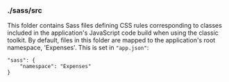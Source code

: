 ### ./sass/src

This folder contains Sass files defining CSS rules corresponding to classes
included in the application's JavaScript code build when using the classic toolkit.
By default, files in this folder are mapped to the application's root namespace, 'Expenses'.
This is set in `"app.json"`:

    "sass": {
        "namespace": "Expenses"
    }